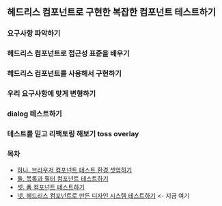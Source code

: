 ## 헤드리스 컴포넌트로 구현한 복잡한 컴포넌트 테스트하기

### 요구사항 파악하기

### 헤드리스 컴포넌트로 접근성 표준을 배우기

### 헤드리스 컴포넌트를 사용해서 구현하기

### 우리 요구사항에 맞게 변형하기

### dialog 테스트하기

### 테스트를 믿고 리팩토링 해보기 toss overlay 

### 목차

- [하나. 브라우저 컴포넌트 테스트 환경 셋업하기](https://github.com/taehee-sp/turing-frontend-test/tree/main/src/app/cosmos)
- [둘. 목록과 필터 컴포넌트 테스트하기](https://github.com/taehee-sp/turing-frontend-test/tree/main/src/app/domains/saas/SaasList)
- [셋. 폼 컴포넌트 테스트하기](https://github.com/taehee-sp/turing-frontend-test/tree/main/src/app/domains/member/MemberCreateForm)
- [넷. 헤드리스 컴포넌트로 만든 디자인 시스템 테스트하기](https://github.com/taehee-sp/turing-frontend-test/tree/main/src/app/common/components/SelectWithCombobox) <- 지금 여기
